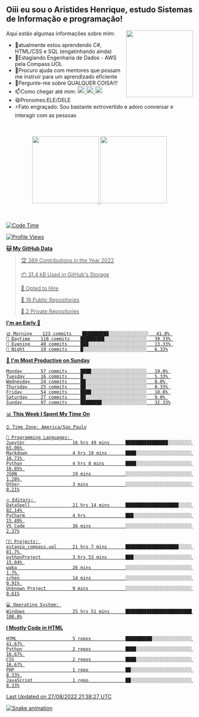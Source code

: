 ## Oiii eu sou o Aristides Henrique, estudo Sistemas de Informação e programação!

<div >
Aqui estão algumas informações sobre mim:<img align="right" height="180em" src="https://user-images.githubusercontent.com/97318481/177042589-45d62122-82a9-4a32-b3a7-87b322825b2f.png">
</div>

- 🌱atualmente estou aprendendo C#, HTML/CSS e SQL (engatinhando ainda)
- 👯Estagiando Engenharia de Dados - AWS pela Compass.UOL
- 🤔Procuro ajuda com mentores que possam me instruir para um aprendizado eficiente
- 💬Pergunte-me sobre QUALQUER COISA!!!
- 📫Como chegar até mim:
  <a href="https://www.instagram.com/aryhenry/" target="_blank">
  <img src="https://img.shields.io/badge/-Instagram-%23E4405F?style=for-the-badge&logo=instagram&logoColor=black" height="20px">
  </a>
  <a href="https://www.linkedin.com/in/aristides-henrique/" target="_blank">
  <img src="https://img.shields.io/badge/-LinkedIn-%230077B5?style=for-the-badge&logo=linkedin&logoColor=black" height="20px">
  </a> 
  <a href="mailto:arihenriqueuna@gmail.com">
  <img src="https://img.shields.io/badge/-Gmail-%23333?style=for-the-badge&logo=gmail&logoColor=white" height="20px">
  </a>
- 😄Pronomes:ELE/DELE
- ⚡Fato engraçado: Sou bastante extrovertido e adoro conversar e interagir com as pessoas
<br/>
<br/>
<div align="center">
  <a href="https://github.com/arihenrique">
  <img height="180em" src="https://github-readme-stats.vercel.app/api?username=arihenrique&show_icons=true&theme=dracula&include_all_commits=true&count_private=true"/>
  <img height="180em" src="https://github-readme-stats.vercel.app/api/top-langs/?username=arihenrique&layout=compact&langs_count=7&theme=dracula"/>
</div><br/><br/>

<!--START_SECTION:waka-->
![Code Time](http://img.shields.io/badge/Code%20Time-73%20hrs%2031%20mins-blue)

![Profile Views](http://img.shields.io/badge/Profile%20Views-123-blue)

**🐱 My GitHub Data** 

> 🏆 389 Contributions in the Year 2022
 > 
> 📦 31.4 kB Used in GitHub's Storage 
 > 
> 💼 Opted to Hire
 > 
> 📜 19 Public Repositories 
 > 
> 🔑 2 Private Repositories  
 > 
**I'm an Early 🐤** 

```text
🌞 Morning    123 commits    ██████████░░░░░░░░░░░░░░░   41.0% 
🌇 Daytime    118 commits    █████████░░░░░░░░░░░░░░░░   39.33% 
🌃 Evening    40 commits     ███░░░░░░░░░░░░░░░░░░░░░░   13.33% 
🌙 Night      19 commits     █░░░░░░░░░░░░░░░░░░░░░░░░   6.33%

```
📅 **I'm Most Productive on Sunday** 

```text
Monday       57 commits     ████░░░░░░░░░░░░░░░░░░░░░   19.0% 
Tuesday      16 commits     █░░░░░░░░░░░░░░░░░░░░░░░░   5.33% 
Wednesday    24 commits     ██░░░░░░░░░░░░░░░░░░░░░░░   8.0% 
Thursday     25 commits     ██░░░░░░░░░░░░░░░░░░░░░░░   8.33% 
Friday       54 commits     ████░░░░░░░░░░░░░░░░░░░░░   18.0% 
Saturday     27 commits     ██░░░░░░░░░░░░░░░░░░░░░░░   9.0% 
Sunday       97 commits     ████████░░░░░░░░░░░░░░░░░   32.33%

```


📊 **This Week I Spent My Time On** 

```text
⌚︎ Time Zone: America/Sao_Paulo

💬 Programming Languages: 
Jupyter                  16 hrs 49 mins      ████████████████░░░░░░░░░   65.06% 
Markdown                 4 hrs 19 mins       ████░░░░░░░░░░░░░░░░░░░░░   16.71% 
Python                   4 hrs 8 mins        ████░░░░░░░░░░░░░░░░░░░░░   16.05% 
JSON                     19 mins             ░░░░░░░░░░░░░░░░░░░░░░░░░   1.28% 
Other                    3 mins              ░░░░░░░░░░░░░░░░░░░░░░░░░   0.21%

🔥 Editors: 
DataSpell                21 hrs 14 mins      ████████████████████░░░░░   82.14% 
PyCharm                  4 hrs               ███░░░░░░░░░░░░░░░░░░░░░░   15.49% 
VS Code                  36 mins             ░░░░░░░░░░░░░░░░░░░░░░░░░   2.37%

🐱‍💻 Projects: 
estagio_compass.uol      21 hrs 7 mins       ████████████████████░░░░░   81.7% 
pythonProject            3 hrs 53 mins       ███░░░░░░░░░░░░░░░░░░░░░░   15.04% 
waka                     26 mins             ░░░░░░░░░░░░░░░░░░░░░░░░░   1.7% 
srhen                    14 mins             ░░░░░░░░░░░░░░░░░░░░░░░░░   0.91% 
Unknown Project          9 mins              ░░░░░░░░░░░░░░░░░░░░░░░░░   0.61%

💻 Operating System: 
Windows                  25 hrs 51 mins      █████████████████████████   100.0%

```

**I Mostly Code in HTML** 

```text
HTML                     5 repos             ██████████░░░░░░░░░░░░░░░   41.67% 
Python                   2 repos             ████░░░░░░░░░░░░░░░░░░░░░   16.67% 
CSS                      2 repos             ████░░░░░░░░░░░░░░░░░░░░░   16.67% 
PHP                      1 repo              ██░░░░░░░░░░░░░░░░░░░░░░░   8.33% 
JavaScript               1 repo              ██░░░░░░░░░░░░░░░░░░░░░░░   8.33%

```



 Last Updated on 27/08/2022 21:38:27 UTC
<!--END_SECTION:waka-->

![Snake animation](https://github.com/arihenrique/arihenrique/blob/output/github-contribution-grid-snake.svg)
